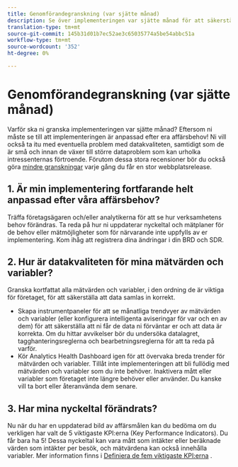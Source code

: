 ```yaml
---
title: Genomförandegranskning (var sjätte månad)
description: Se över implementeringen var sjätte månad för att säkerställa fortsatt anpassning till affärsbehoven och nyckeltalen.
translation-type: tm+mt
source-git-commit: 145b31d01b7ec52ae3c65035774a5be54abbc51a
workflow-type: tm+mt
source-wordcount: '352'
ht-degree: 0%

---
```



# Genomförandegranskning (var sjätte månad)

Varför ska ni granska implementeringen var sjätte månad? Eftersom ni måste se till att implementeringen är anpassad efter era affärsbehov! Ni vill också ta itu med eventuella problem med datakvaliteten, samtidigt som de är små och innan de växer till större dataproblem som kan urholka intressenternas förtroende. Förutom dessa stora recensioner bör du också göra [mindre granskningar](/help/implement/review/minor-review.md) varje gång du får en stor webbplatsrelease.

## 1. Är min implementering fortfarande helt anpassad efter våra affärsbehov?

Träffa företagsägaren och/eller analytikerna för att se hur verksamhetens behov förändras. Ta reda på hur ni uppdaterar nyckeltal och mätplaner för de behov eller mätmöjligheter som för närvarande inte uppfylls av er implementering. Kom ihåg att registrera dina ändringar i din BRD och SDR.

## 2. Hur är datakvaliteten för mina mätvärden och variabler?

Granska kortfattat alla mätvärden och variabler, i den ordning de är viktiga för företaget, för att säkerställa att data samlas in korrekt.

* Skapa instrumentpaneler för att se månatliga trendvyer av mätvärden och variabler (eller konfigurera intelligenta aviseringar för var och en av dem) för att säkerställa att ni får de data ni förväntar er och att data är korrekta.
Om du hittar avvikelser bör du undersöka datalagret, tagghanteringsreglerna och bearbetningsreglerna för att ta reda på varför.
* Kör Analytics Health Dashboard igen för att övervaka breda trender för mätvärden och variabler.
Tillåt inte implementeringen att bli fullödig med mätvärden och variabler som du inte behöver. Inaktivera mått eller variabler som företaget inte längre behöver eller använder. Du kanske vill ta bort eller återanvända dem senare.

## 3. Har mina nyckeltal förändrats?

Nu när du har en uppdaterad bild av affärsmålen kan du bedöma om du verkligen har valt de 5 viktigaste KPI:erna (Key Performance Indicators). Du får bara ha 5! Dessa nyckeltal kan vara mått som intäkter eller beräknade värden som intäkter per besök, och mätvärdena kan också innehålla variabler. Mer information finns i [Definiera de fem viktigaste KPI:erna](/help/implement/review/define-kpis.md) .
